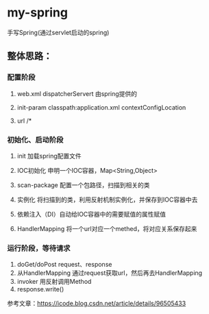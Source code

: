 # my-spring

手写Spring(通过servlet启动的spring)

## 整体思路：

### 配置阶段

1. web.xml dispatcherServert 由spring提供的

2. init-param classpath:application.xml contextConfigLocation

3. url  /*

### 初始化、启动阶段

1. init 加载spring配置文件

2. IOC初始化 申明一个IOC容器，Map<String,Object>

3.  scan-package 配置一个包路径，扫描到相关的类

4. 实例化 将扫描到的类，利用反射机制实例化，并保存到IOC容器中去

5. 依赖注入（DI）自动给IOC容器中的需要赋值的属性赋值

6. HandlerMapping 将一个url对应一个methed，将对应关系保存起来

### 运行阶段，等待请求

1. doGet/doPost request、response
2. 从HandlerMapping 通过request获取url，然后再去HandlerMapping
3. invoker 用反射调用Method
4. response.write()

参考文章：https://icode.blog.csdn.net/article/details/96505433